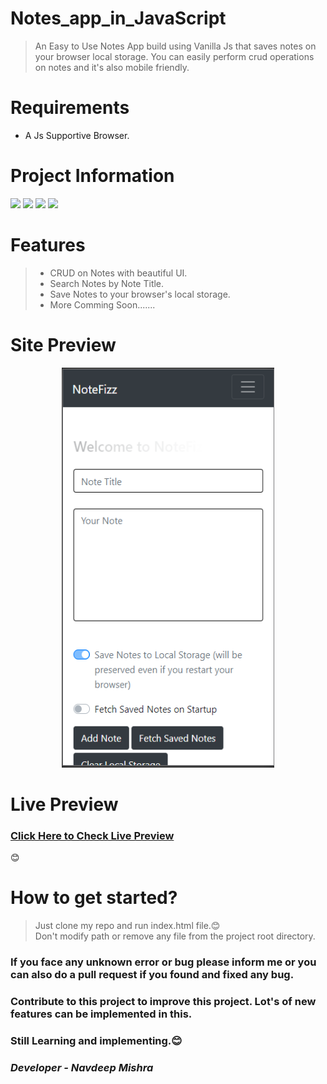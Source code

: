 # Notes_app_in_JavaScript
> An Easy to Use Notes App build using Vanilla Js that saves notes on your browser local storage. You can easily perform crud operations on notes and it's also mobile friendly.

# Requirements
- A Js Supportive Browser. <br>


# Project Information
<p align="left">  
<img src="https://img.shields.io/badge/Language-VanillaJs-brightgreen">
<img src="https://img.shields.io/badge/Platform-Any-blue">
<img src="https://img.shields.io/badge/IDE-Vs Code-blueviolet">
<img src="https://img.shields.io/badge/Version-2.0-ff69b4">
</p>

# Features

> - CRUD on Notes with beautiful UI.<br>
> - Search Notes by Note Title.<br>
> - Save Notes to your browser's local storage.<br>
> - More Comming Soon.......<br>

# Site Preview

<p align="center">
 <img height="640px" width="340px" src="https://github.com/navdeepm20/Notes_app_in_JavaScript/blob/master/samples/sample.png">
</p>

# Live Preview
<a href="https://notefizz.netlify.app/"><h3>Click Here to Check Live Preview</h3></a>😊
 
# How to get started?
 
 > Just clone my repo and run index.html file.😊<br>
 > Don't modify path or remove any file from the project root directory.<br>
 
 <h3>If you face any unknown error or bug please inform me or you can also do a pull request if you found and fixed any bug.</h3>
 <h3>Contribute to this project to improve this project. Lot's of new features can be implemented in this.</h3>
 <h3>Still Learning and implementing.😊
 <h3><i>Developer - Navdeep Mishra</i></h3>
 
 
  
